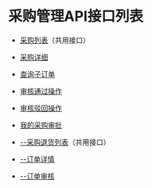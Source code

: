 # 采购管理API接口列表


* [采购列表](Invoicimg_api_order)（共用接口）
* [采购详细](Invoicimg_api_detail)
* [查询子订单](son_order)
* [审核通过操作](checkOrder)
* [审核驳回操作](check_reject)
* [我的采购审批](my_check)

* [--采购退货列表](Invoicimg_api_productlist)（共用接口）
* [--订单详情](Invoicimg_api_details)
* [--订单审核](Invoicimg_api_cate)
